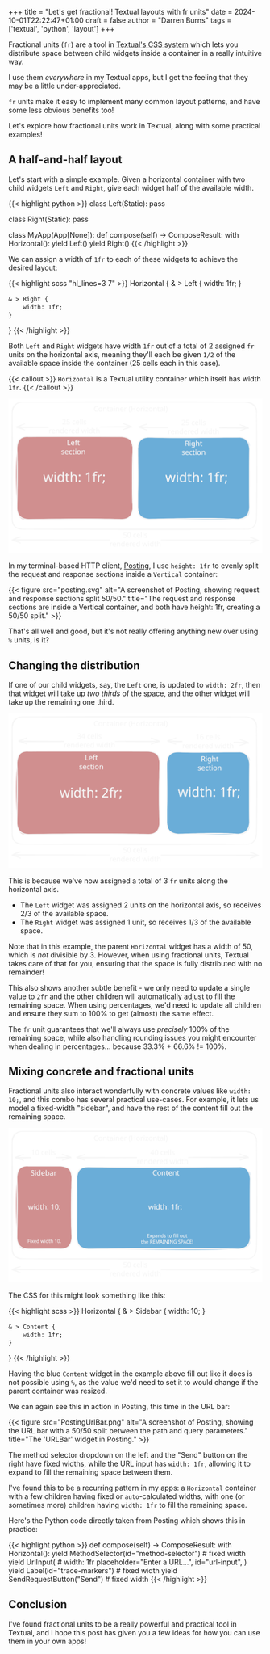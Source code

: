 +++
title = "Let's get fractional! Textual layouts with fr units"
date = 2024-10-01T22:22:47+01:00
draft = false
author = "Darren Burns"
tags = ['textual', 'python', 'layout']
+++

Fractional units (`fr`) are a tool in [Textual's CSS system](https://textual.textualize.io/guide/CSS/) which lets you distribute space between child widgets inside a container in a really intuitive way.

I use them *everywhere* in my Textual apps, but I get the feeling that they may be a little under-appreciated.

`fr` units make it easy to implement many common layout patterns, and have some less obvious benefits too!

Let's explore how fractional units work in Textual, along with some practical examples!

## A half-and-half layout

Let's start with a simple example.
Given a horizontal container with two child widgets `Left` and `Right`, give each widget half of the available width.

{{< highlight python >}}
class Left(Static):
    pass

class Right(Static):
    pass

class MyApp(App[None]):
    def compose(self) -> ComposeResult:
        with Horizontal():
            yield Left()
            yield Right()
{{< /highlight >}}

 We can assign a width of `1fr` to each of these widgets to achieve the desired layout:

{{< highlight scss "hl_lines=3 7" >}}
Horizontal {
    & > Left {
        width: 1fr;
    }
    
    & > Right {
        width: 1fr;
    }
}
{{< /highlight >}}

Both `Left` and `Right` widgets have width `1fr` out of a total of 2 assigned `fr` units on the horizontal axis, meaning they'll each be given `1/2` of the available space inside the container (25 cells each in this case).

{{< callout >}}
`Horizontal` is a Textual utility container which itself has width `1fr`.
{{< /callout >}}

![FrUnitsEqual.svg](./FrUnitsEqual.svg)

In my terminal-based HTTP client, [Posting](https://github.com/darrenburns/posting), I use `height: 1fr` to evenly split the request and response sections inside a `Vertical` container:

{{< figure src="posting.svg" alt="A screenshot of Posting, showing request and response sections split 50/50." title="The request and response sections are inside a Vertical container, and both have height: 1fr, creating a 50/50 split." >}}

That's all well and good, but it's not really offering anything new over using `%` units, is it?

## Changing the distribution

If one of our child widgets, say, the `Left` one, is updated to `width: 2fr`, then that widget will take up *two thirds* of the space, and the other widget will take up the remaining one third.

![FrUnitsTwoThirds.svg](./FrUnitsTwoThirds.svg)

This is because we've now assigned a total of 3 `fr` units along the horizontal axis.

- The `Left` widget was assigned 2 units on the horizontal axis, so receives 2/3 of the available space.
- The `Right` widget was assigned 1 unit, so receives 1/3 of the available space.

Note that in this example, the parent `Horizontal` widget has a width of 50, which is *not* divisible by 3. However, when using fractional units, Textual takes care of that for you, ensuring that the space is fully distributed with no remainder!

This also shows another subtle benefit - we only need to update a single value to `2fr` and the other children will automatically adjust to fill the remaining space. When using percentages, we'd need to update all children and ensure they sum to 100% to get (almost) the same effect.

The `fr` unit guarantees that we'll always use *precisely* 100% of the remaining space, while also handling rounding issues you might encounter when dealing in percentages... because 33.3% + 66.6% != 100%.


## Mixing concrete and fractional units

Fractional units also interact wonderfully with concrete values like `width: 10;`, and this combo has several practical use-cases.
For example, it lets us model a fixed-width "sidebar", and have the rest of the content fill out the remaining space. 

![FrUnitsFill.svg](./FrUnitsFill.svg)

The CSS for this might look something like this:

{{< highlight scss >}}
Horizontal {
    & > Sidebar {
        width: 10;
    }

    & > Content {
        width: 1fr;
    }
}
{{< /highlight >}}

Having the blue `Content` widget in the example above fill out like it does is not possible using `%`, as the value we'd need to set it to would change if the parent container was resized.

We can again see this in action in Posting, this time in the URL bar:

{{< figure src="PostingUrlBar.png" alt="A screenshot of Posting, showing the URL bar with a 50/50 split between the path and query parameters." title="The 'URLBar' widget in Posting." >}}

The method selector dropdown on the left and the "Send" button on the right have fixed widths, while the URL input has `width: 1fr`, allowing it to expand to fill the remaining space between them.

I've found this to be a recurring pattern in my apps: a `Horizontal` container with a few children having fixed or `auto`-calculated widths, with one (or sometimes more) children having `width: 1fr` to fill the remaining space.

Here's the Python code directly taken from Posting which shows this in practice:

{{< highlight python >}}
    def compose(self) -> ComposeResult:
        with Horizontal():
            yield MethodSelector(id="method-selector") # fixed width
            yield UrlInput(  # width: 1fr
                placeholder="Enter a URL...",
                id="url-input",
            )
            yield Label(id="trace-markers")  # fixed width
            yield SendRequestButton("Send")  # fixed width
{{< /highlight >}}

## Conclusion

I've found fractional units to be a really powerful and practical tool in Textual, and I hope this post has given you a few ideas for how you can use them in your own apps!
